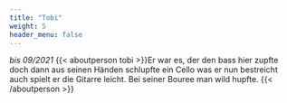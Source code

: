 ```yaml
---
title: "Tobi"
weight: 5
header_menu: false
---
```


*bis 09/2021*
{{< aboutperson tobi >}}Er war es, der den bass hier zupfte
doch dann aus seinen Händen schlupfte
ein Cello was er nun bestreicht
auch spielt er die Gitarre leicht.
Bei seiner Bouree man wild hupfte.
{{< /aboutperson >}}